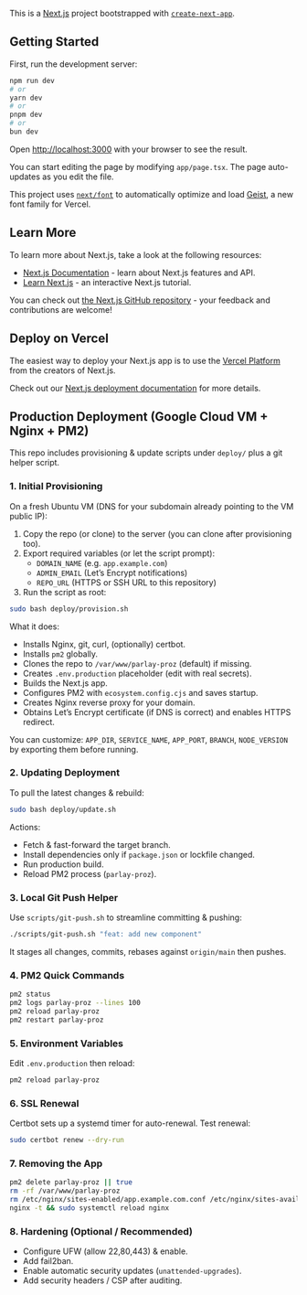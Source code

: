 This is a [Next.js](https://nextjs.org) project bootstrapped with [`create-next-app`](https://nextjs.org/docs/app/api-reference/cli/create-next-app).

## Getting Started

First, run the development server:

```bash
npm run dev
# or
yarn dev
# or
pnpm dev
# or
bun dev
```

Open [http://localhost:3000](http://localhost:3000) with your browser to see the result.

You can start editing the page by modifying `app/page.tsx`. The page auto-updates as you edit the file.

This project uses [`next/font`](https://nextjs.org/docs/app/building-your-application/optimizing/fonts) to automatically optimize and load [Geist](https://vercel.com/font), a new font family for Vercel.

## Learn More

To learn more about Next.js, take a look at the following resources:

- [Next.js Documentation](https://nextjs.org/docs) - learn about Next.js features and API.
- [Learn Next.js](https://nextjs.org/learn) - an interactive Next.js tutorial.

You can check out [the Next.js GitHub repository](https://github.com/vercel/next.js) - your feedback and contributions are welcome!

## Deploy on Vercel

The easiest way to deploy your Next.js app is to use the [Vercel Platform](https://vercel.com/new?utm_medium=default-template&filter=next.js&utm_source=create-next-app&utm_campaign=create-next-app-readme) from the creators of Next.js.

Check out our [Next.js deployment documentation](https://nextjs.org/docs/app/building-your-application/deploying) for more details.

## Production Deployment (Google Cloud VM + Nginx + PM2)

This repo includes provisioning & update scripts under `deploy/` plus a git helper script.

### 1. Initial Provisioning

On a fresh Ubuntu VM (DNS for your subdomain already pointing to the VM public IP):

1. Copy the repo (or clone) to the server (you can clone after provisioning too).
2. Export required variables (or let the script prompt):
   - `DOMAIN_NAME` (e.g. `app.example.com`)
   - `ADMIN_EMAIL` (Let’s Encrypt notifications)
   - `REPO_URL` (HTTPS or SSH URL to this repository)
3. Run the script as root:

```bash
sudo bash deploy/provision.sh
```

What it does:

- Installs Nginx, git, curl, (optionally) certbot.
- Installs `pm2` globally.
- Clones the repo to `/var/www/parlay-proz` (default) if missing.
- Creates `.env.production` placeholder (edit with real secrets).
- Builds the Next.js app.
- Configures PM2 with `ecosystem.config.cjs` and saves startup.
- Creates Nginx reverse proxy for your domain.
- Obtains Let’s Encrypt certificate (if DNS is correct) and enables HTTPS redirect.

You can customize: `APP_DIR`, `SERVICE_NAME`, `APP_PORT`, `BRANCH`, `NODE_VERSION` by exporting them before running.

### 2. Updating Deployment

To pull the latest changes & rebuild:

```bash
sudo bash deploy/update.sh
```

Actions:

- Fetch & fast-forward the target branch.
- Install dependencies only if `package.json` or lockfile changed.
- Run production build.
- Reload PM2 process (`parlay-proz`).

### 3. Local Git Push Helper

Use `scripts/git-push.sh` to streamline committing & pushing:

```bash
./scripts/git-push.sh "feat: add new component"
```

It stages all changes, commits, rebases against `origin/main` then pushes.

### 4. PM2 Quick Commands

```bash
pm2 status
pm2 logs parlay-proz --lines 100
pm2 reload parlay-proz
pm2 restart parlay-proz
```

### 5. Environment Variables

Edit `.env.production` then reload:

```bash
pm2 reload parlay-proz
```

### 6. SSL Renewal

Certbot sets up a systemd timer for auto-renewal. Test renewal:

```bash
sudo certbot renew --dry-run
```

### 7. Removing the App

```bash
pm2 delete parlay-proz || true
rm -rf /var/www/parlay-proz
rm /etc/nginx/sites-enabled/app.example.com.conf /etc/nginx/sites-available/app.example.com.conf 2>/dev/null || true
nginx -t && sudo systemctl reload nginx
```

### 8. Hardening (Optional / Recommended)

- Configure UFW (allow 22,80,443) & enable.
- Add fail2ban.
- Enable automatic security updates (`unattended-upgrades`).
- Add security headers / CSP after auditing.

